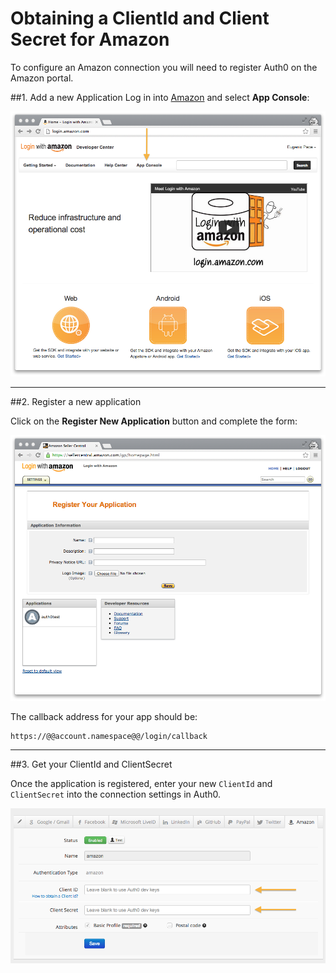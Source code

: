 # Obtaining a ClientId and Client Secret for Amazon

To configure an Amazon connection you will need to register Auth0 on the Amazon portal.

##1. Add a new Application
Log in into [Amazon](http://login.amazon.com) and select __App Console__:

![](../media/articles/amazon-login-1.png)

---

##2. Register a new application

Click on the __Register New Application__ button and complete the form:

![](../media/articles/amazon-register-app.png)

The callback address for your app should be:

	https://@@account.namespace@@/login/callback

---

##3. Get your ClientId and ClientSecret

Once the application is registered, enter your new `ClientId` and `ClientSecret` into the connection settings in Auth0.

![](../media/articles/amazon-add-connection.png)


